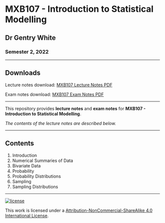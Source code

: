 # MXB107 - Introduction to Statistical Modelling

## Dr Gentry White

### Semester 2, 2022

---

## Downloads

Lecture notes download: [MXB107 Lecture Notes PDF](https://www.github.com/Tarang74/MXB107/raw/main/MXB107%20Lecture%20Notes.pdf)

Exam notes download: [MXB107 Exam Notes PDF](https://www.github.com/Tarang74/MXB107/raw/main/MXB107%20Exam%20Notes.pdf)

---

This repository provides **lecture notes** and **exam notes** for **MXB107 - Introduction to Statistical Modelling**.

*The contents of the lecture notes are described below.*

---

## Contents

1. Introduction
2. Numerical Summaries of Data
3. Bivariate Data
4. Probability
5. Probability Distributions
6. Sampling
7. Sampling Distributions

---

[![license](https://forthebadge.com/images/badges/cc-nc-sa.svg)](http://creativecommons.org/licenses/by-nc-sa/4.0/)

This work is licensed under a [Attribution-NonCommercial-ShareAlike 4.0 International License](http://creativecommons.org/licenses/by-nc-sa/4.0/).
